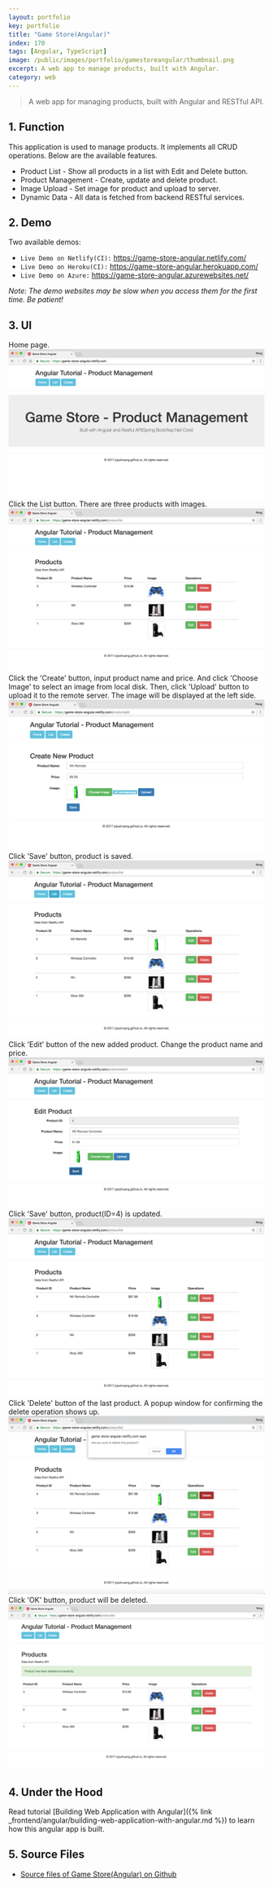 ```yaml
---
layout: portfolio
key: portfolio
title: "Game Store(Angular)"
index: 170
tags: [Angular, TypeScript]
image: /public/images/portfolio/gamestoreangular/thumbnail.png
excerpt: A web app to manage products, built with Angular.
category: web
---
```


> A web app for managing products, built with Angular and RESTful API.

## 1. Function
This application is used to manage products. It implements all CRUD operations. Below are the available features.
* Product List - Show all products in a list with Edit and Delete button.
* Product Management - Create, update and delete product.
* Image Upload - Set image for product and upload to server.
* Dynamic Data - All data is fetched from backend RESTful services.

## 2. Demo
Two available demos:
* `Live Demo on Netlify(CI):` <a href="https://game-store-angular.netlify.com/" target="\_blank">https://game-store-angular.netlify.com/</a>
* `Live Demo on Heroku(CI):` <a href="https://game-store-angular.herokuapp.com/" target="\_blank">https://game-store-angular.herokuapp.com/</a>
* `Live Demo on Azure:` <a href="https://game-store-angular.azurewebsites.net/" target="\_blank">https://game-store-angular.azurewebsites.net/</a>

*Note: The demo websites may be slow when you access them for the first time. Be patient!*

## 3. UI
Home page.
![image](/public/images/portfolio/gamestoreangular/homepage.png)
Click the List button. There are three products with images.
![image](/public/images/portfolio/gamestoreangular/productlist.png)
Click the 'Create' button, input product name and price. And click 'Choose Image' to select an image from local disk. Then, click 'Upload' button to upload it to the remote server. The image will be displayed at the left side.
![image](/public/images/portfolio/gamestoreangular/productadd.png)
Click 'Save' button, product is saved.
![image](/public/images/portfolio/gamestoreangular/productlistafteradd.png)
Click 'Edit' button of the new added product. Change the product name and price.
![image](/public/images/portfolio/gamestoreangular/productedit.png)
Click 'Save' button, product(ID=4) is updated.
![image](/public/images/portfolio/gamestoreangular/productlistafteredit.png)
Click 'Delete' button of the last product. A popup window for confirming the delete operation shows up.
![image](/public/images/portfolio/gamestoreangular/deleteconfirm.png)
Click 'OK' button, product will be deleted.
![image](/public/images/portfolio/gamestoreangular/productlistafterdel.png)

## 4. Under the Hood
Read tutorial [Building Web Application with Angular]({% link _frontend/angular/building-web-application-with-angular.md %}) to learn how this angular app is built.

## 5. Source Files
* [Source files of Game Store(Angular) on Github](https://github.com/jojozhuang/game-store-angular)
